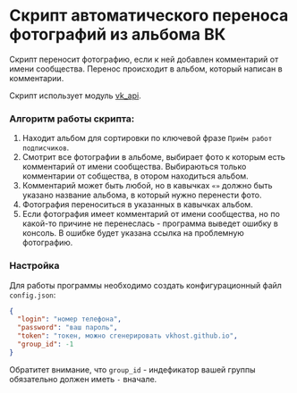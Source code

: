 # Скрипт автоматического переноса фотографий из альбома ВК
Скрипт переносит фотографию, если к ней добавлен комментарий от имени сообщества. Перенос происходит в альбом, который написан в комментарии. 

Скрипт использует модуль [vk_api](https://github.com/python273/vk_api).

### Алгоритм работы скрипта:
1. Находит альбом для сортировки по ключевой фразе `Приём работ подписчиков`.
1. Смотрит все фотографии в альбоме, выбирает фото к которым есть комментарий от имени сообщества. Выбираються только комментарии от собщества, в отором находиться альбом.
1. Комментарий может быть любой, но в кавычках `«»` должно быть указано название альбома, в который нужно перенести фото.
1. Фотография переноситься в указанных в кавычках альбом.
1. Если фотография имеет комментарий от имени сообщества, но по какой-то причине не перенеслась - программа выведет ошибку в консоль. В ошибке будет указана ссылка на проблемную фотографию.

### Настройка
Для работы программы необходимо создать конфигурационный файл `config.json`:
```json
{
  "login": "номер телефона",
  "password": "ваш пароль",
  "token": "токен, можно сгенерировать vkhost.github.io",
  "group_id": -1   
}
```
Обратитет внимание, что `group_id` - индефикатор вашей группы обязательно должен иметь `-` вначале.

